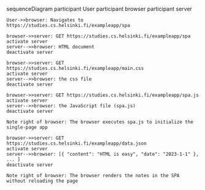 sequenceDiagram
    participant User
    participant browser
    participant server

    User->>browser: Navigates to https://studies.cs.helsinki.fi/exampleapp/spa

    browser->>server: GET https://studies.cs.helsinki.fi/exampleapp/spa
    activate server
    server-->>browser: HTML document
    deactivate server

    browser->>server: GET https://studies.cs.helsinki.fi/exampleapp/main.css
    activate server
    server-->>browser: the css file
    deactivate server

    browser->>server: GET https://studies.cs.helsinki.fi/exampleapp/spa.js
    activate server
    server-->>browser: the JavaScript file (spa.js)
    deactivate server

    Note right of browser: The browser executes spa.js to initialize the single-page app

    browser->>server: GET https://studies.cs.helsinki.fi/exampleapp/data.json
    activate server
    server-->>browser: [{ "content": "HTML is easy", "date": "2023-1-1" }, ... ]
    deactivate server

    Note right of browser: The browser renders the notes in the SPA without reloading the page
